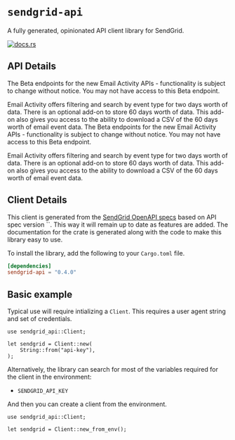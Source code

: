 # `sendgrid-api`

A fully generated, opinionated API client library for SendGrid.

[![docs.rs](https://docs.rs/sendgrid-api/badge.svg)](https://docs.rs/sendgrid-api)

## API Details

The Beta endpoints for the new Email Activity APIs - functionality is subject to change without notice. You may not have access to this Beta endpoint.

Email Activity offers filtering and search by event type for two days worth of data. There is an optional add-on to store 60 days worth of data. This add-on also gives you access to the ability to download a CSV of the 60 days worth of email event data. The Beta endpoints for the new Email Activity APIs - functionality is subject to change without notice. You may not have access to this Beta endpoint.

Email Activity offers filtering and search by event type for two days worth of data. There is an optional add-on to store 60 days worth of data. This add-on also gives you access to the ability to download a CSV of the 60 days worth of email event data.






## Client Details

This client is generated from the [SendGrid OpenAPI
specs](https://raw.githubusercontent.com/sendgrid/sendgrid-oai/main/oai.json) based on API spec version ``. This way it will remain
up to date as features are added. The documentation for the crate is generated
along with the code to make this library easy to use.


To install the library, add the following to your `Cargo.toml` file.

```toml
[dependencies]
sendgrid-api = "0.4.0"
```

## Basic example

Typical use will require intializing a `Client`. This requires
a user agent string and set of credentials.

```
use sendgrid_api::Client;

let sendgrid = Client::new(
    String::from("api-key"),
);
```

Alternatively, the library can search for most of the variables required for
the client in the environment:

- `SENDGRID_API_KEY`

And then you can create a client from the environment.

```
use sendgrid_api::Client;

let sendgrid = Client::new_from_env();
```
